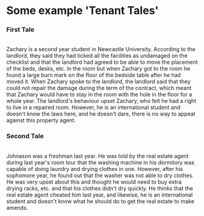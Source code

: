 # Some example 'Tenant Tales'

### First Tale
<br>
Zachary is a second year student in Newcastle University. According to the landlord, they said they had ticked all the facilities as undamaged on the checklist and that the landlord had agreed to be able to move the placement of the beds, desks, etc. in the room but when Zachary got to the room he found a large burn mark on the floor of the bedside table after he had moved it. When Zachary spoke to the landlord, the landlord said that they could not repair the damage during the term of the contract, which meant that Zachary would have to stay in the room with the hole in the floor for a whole year. The landlord's behaviour upset Zachary, who felt he had a right to live in a repaired room. However, he is an international student and doesn't know the laws here, and he doesn't dare, there is no way to appeal against this property agent.
<br>

### Second Tale
<br>
Johnason was a freshman last year. He was told by the real estate agent during last year's room tour that the washing machine in his dormitory was capable of doing laundry and drying clothes in one. However, after his sophomore year, he found out that the washer was not able to dry clothes. He was very upset about this and thought he would need to buy extra drying racks, etc. and that his clothes didn't dry quickly. He thinks that the real estate agent cheated him last year, and likewise, he is an international student and doesn't know what he should do to get the real estate to make amends.
<br>
